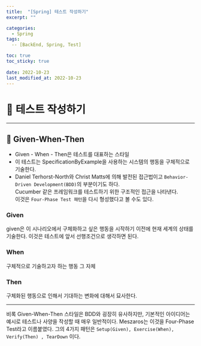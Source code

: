 ```yaml
---
title:  "[Spring] 테스트 작성하기"
excerpt: "" 

categories:
  - Spring
tags:
  -- [BackEnd, Spring, Test]

toc: true
toc_sticky: true
 
date: 2022-10-23
last_modified_at: 2022-10-23
---
```


# 🚀 테스트 작성하기
---
## 📝 Given-When-Then
- Given - When - Then은 테스트를 대표하는 스타일
- 이 테스트는 SpecificationByExample을 사용하는 시스템의 행동을 구체적으로 기술한다.
- Daniel Terhorst-North와 Christ Matts에 의해 발전된 접근법이고 `Behavior-Driven Development(BDD)`의 부분이기도 하다.   
  Cucumber 같은 프레임워크를 테스트하기 위한 구조적인 접근을 나타낸다.   
  이것은 `Four-Phase Test 패턴`을 다시 형성했다고 볼 수도 있다.

### Given
given은 이 시나리오에서 구체화하고 싶은 행동을 시작하기 이전에 현재 세계의 상태를 기술한다. 
이것은 테스트에 앞서 선행조건으로 생각하면 된다.

### When
구체적으로 기술하고자 하는 행동 그 자체

### Then
구체화된 행동으로 인해서 기대하는 변화에 대해서 묘사한다.

---
비록 Given-When-Then 스타일은 BDD와 굉장히 유사하지만, 기본적인 아이디어는 예시로 테스트나 사양을 작성할 때 매우 일반적이다. 
Meszaros는 이것을 Four-Phase Test라고 이름붙였다. 그의 4가지 패턴은 `Setup(Given), Exercise(When), Verify(Then) , TearDown` 이다.